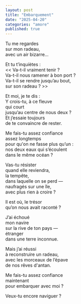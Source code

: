 ```yaml
---
layout: post
title: "Embarquement"
date: "2025-04-20"
categories: "amore"
published: true
---
```


Tu me regardes  
sur mon radeau,  
avec un air bizarre...  

Et tu t’inquiètes :  
<< Va-t-il vraiment tenir ?  
Va-t-il nous ramener à bon port ?  
Va-t-il se rendre jusqu’au bout,  
sur son radeau ?  >>  

Et moi, je te dis :  
Y crois-tu, à ce fleuve  
qui court  
jusqu’au centre de nous deux ?  
Et j’essaie toujours  
de te convaincre de rester.  

Me fais-tu assez confiance  
assez longtemps  
pour qu'on ne fasse plus qu’un :  
nos deux eaux qui s’écoulent  
dans le même océan ?  

Vas-tu résister  
quand elle reviendra,  
la tempête,  
dans laquelle on se perd —  
naufragés sur une île,  
avec plus rien à croire ?  

Il est où, le trésor  
qu’on nous avait raconté ?  

J’ai échoué  
mon navire  
sur la rive de ton pays —  
étranger  
dans une terre inconnue.  

Mais j’ai réussi  
à reconstruire un radeau,  
avec les morceaux de l’épave  
de nos rêves d'antan.

Me fais-tu assez confiance  
maintenant  
pour embarquer avec moi ?  

Veux-tu encore naviguer ?  
